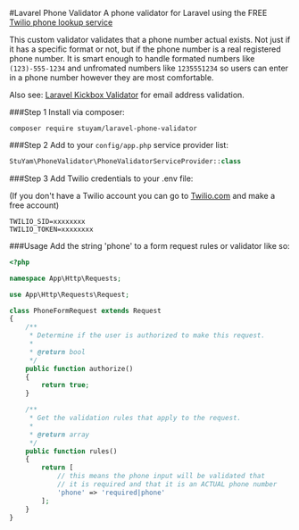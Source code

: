 #Lavarel Phone Validator
A phone validator for Laravel using the FREE [Twilio phone lookup service](https://www.twilio.com/lookup)

This custom validator validates that a phone number actual exists. Not just if it has a specific format or not, but if the phone number is a real registered phone number. It is smart enough to handle formated numbers like ```(123)-555-1234``` and unfromated numbers like ```1235551234``` so users can enter in a phone number however they are most comfortable.

Also see: [Laravel Kickbox Validator](https://github.com/stuyam/laravel-kickbox-validator) for email address validation.

###Step 1
Install via composer:

```
composer require stuyam/laravel-phone-validator
```

###Step 2
Add to your ```config/app.php``` service provider list:

```php
StuYam\PhoneValidator\PhoneValidatorServiceProvider::class
```

###Step 3
Add Twilio credentials to your .env file:

(If you don't have a Twilio account you can go to [Twilio.com](https://www.twilio.com/) and make a free account)

```
TWILIO_SID=xxxxxxxx
TWILIO_TOKEN=xxxxxxxx
```


###Usage
Add the string 'phone' to a form request rules or validator like so:

```php
<?php

namespace App\Http\Requests;

use App\Http\Requests\Request;

class PhoneFormRequest extends Request
{
    /**
     * Determine if the user is authorized to make this request.
     *
     * @return bool
     */
    public function authorize()
    {
        return true;
    }

    /**
     * Get the validation rules that apply to the request.
     *
     * @return array
     */
    public function rules()
    {
        return [
        	// this means the phone input will be validated that
        	// it is required and that it is an ACTUAL phone number
            'phone' => 'required|phone'
        ];
    }
}

```
